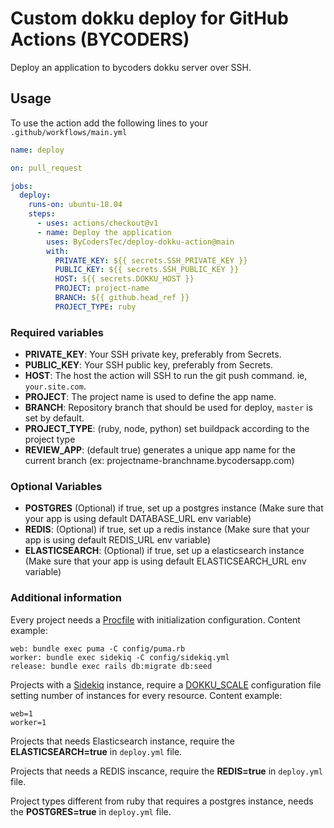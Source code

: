 # Custom dokku deploy for GitHub Actions (BYCODERS)

Deploy an application to bycoders dokku server over SSH.

## Usage

To use the action add the following lines to your `.github/workflows/main.yml`

```yaml
name: deploy

on: pull_request

jobs:
  deploy:
    runs-on: ubuntu-18.04
    steps:
      - uses: actions/checkout@v1
      - name: Deploy the application
        uses: ByCodersTec/deploy-dokku-action@main
        with:
          PRIVATE_KEY: ${{ secrets.SSH_PRIVATE_KEY }}
          PUBLIC_KEY: ${{ secrets.SSH_PUBLIC_KEY }}
          HOST: ${{ secrets.DOKKU_HOST }}
          PROJECT: project-name
          BRANCH: ${{ github.head_ref }}
          PROJECT_TYPE: ruby
```

### Required variables

* **PRIVATE_KEY**: Your SSH private key, preferably from Secrets.
* **PUBLIC_KEY**: Your SSH public key, preferably from Secrets.
* **HOST**: The host the action will SSH to run the git push command. ie, `your.site.com`.
* **PROJECT**: The project name is used to define the app name.
* **BRANCH**: Repository branch that should be used for deploy, `master` is set by default.
* **PROJECT_TYPE**: (ruby, node, python) set buildpack according to the project type
* **REVIEW_APP**: (default true) generates a unique app name for the current branch (ex: projectname-branchname.bycodersapp.com)

### Optional Variables

* **POSTGRES** (Optional) if true, set up a postgres instance (Make sure that your app is using default DATABASE_URL env variable)
* **REDIS**: (Optional) if true, set up a redis instance (Make sure that your app is using default REDIS_URL env variable)
* **ELASTICSEARCH**: (Optional) if true, set up a elasticsearch instance (Make sure that your app is using default ELASTICSEARCH_URL env variable)


### Additional information

Every project needs a [Procfile](https://devcenter.heroku.com/articles/procfile) with initialization configuration.
Content example: 
```
web: bundle exec puma -C config/puma.rb
worker: bundle exec sidekiq -C config/sidekiq.yml
release: bundle exec rails db:migrate db:seed
```

Projects with a [Sidekiq](https://sidekiq.org/) instance, require a [DOKKU_SCALE](https://dokku.com/docs/processes/process-management/#manually-managing-process-scaling) configuration file setting number of instances for every resource.
Content example:
```
web=1
worker=1
```

Projects that needs Elasticsearch instance, require the **ELASTICSEARCH=true** in `deploy.yml` file.

Projects that needs a REDIS inscance, require the **REDIS=true** in `deploy.yml` file.

Project types different from ruby that requires a postgres instance, needs the **POSTGRES=true** in `deploy.yml` file.